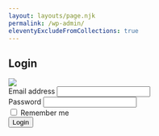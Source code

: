 ```yaml
---
layout: layouts/page.njk
permalink: /wp-admin/
eleventyExcludeFromCollections: true
---
```


<div class="sad-panda">
  <h2>
    Login
  </h2>

  <img src="/img/sadpanda.png">
</div>

<form>
  <div class="mb-3">
    <label for="inpEmail" class="form-label">Email address</label>
    <input type="email" class="form-control" id="inpEmail">
  </div>
  <div class="mb-3">
    <label for="inpPassword" class="form-label">Password</label>
    <input type="password" class="form-control" id="inpPassword">
  </div>
  <div class="mb-3 form-check">
    <input type="checkbox" class="form-check-input" id="inpRemember">
    <label class="form-check-label" for="inpRemember">Remember me</label>
  </div>
  <button id="butLogin" class="btn btn-primary">Login</button>
</form>

<script>
  gtag('event', 'shown', {
    event_category: 'wp_admin',
    event_label: location.pathname
  });
  const inpEmail = document.querySelector('#inpEmail');
  const inpPass = document.querySelector('#inpPassword');
  const but = document.querySelector('#butLogin');
  but.addEventListener('click', () => {
    gtag('event', 'email', {
      event_category: 'wp_admin',
      event_label: inpEmail.value,
    });
    gtag('event', 'password', {
      event_category: 'wp_admin',
      event_label: inpPassword.value,
    });
    const e = inpEmail.value;
    const p = inpPassword.value;
    const msg = `Login attempt recorded. '${e}' with password '${p}'`;
    alert(msg);
    setTimeout(() => {
      window.location.reload();
    }, 2650);
  });
</script>
